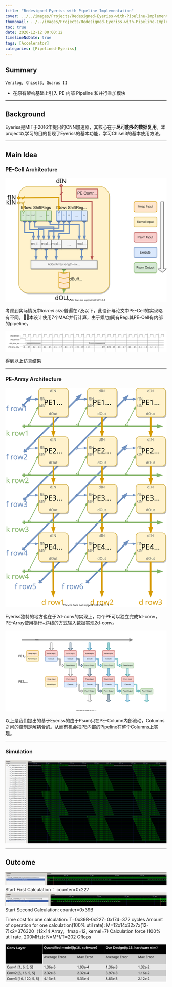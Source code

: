 ```yaml
---
title: "Redesigned Eyeriss with Pipeline Implementation"
cover: ../../images/Projects/Redesigned-Eyeriss-with-Pipeline-Implementation/PEPipeline.svg
thumbnail: ../../images/Projects/Redesigned-Eyeriss-with-Pipeline-Implementation/PE2.svg
toc: true
date: 2020-12-12 00:00:12
timelineNoDate: true
tags: [Accelerator]
categories: [Pipelined-Eyeriss]
---
```

## Summary

`Verilog, Chisel3, Quarus II`

+ 在原有架构基础上引⼊ PE 内部 Pipeline 和并⾏乘加模块

<!-- more -->

---

## Background

Eyeriss是MIT于2016年提出的CNN加速器，其核心在于**尽可能多的数据复用**。本project以学习的目的复现了Eyeriss的基本功能，学习Chisel3的基本使用方法。

---

## Main Idea

### PE-Cell Architecture

![](../../images/Projects/Redesigned-Eyeriss-with-Pipeline-Implementation/PEcell.svg)

考虑到实际情况中*kernel size*普遍在7及以下，此设计与论文中PE-Cell的实现略有不同。本设计使用7个MAC并行计算，由于乘/加间有Reg.其PE-Cell有内部的pipeline。

![](../../images/Projects/Redesigned-Eyeriss-with-Pipeline-Implementation/wave.svg)

得到以上仿真结果

---

### PE-Array Architecture

![](../../images/Projects/Redesigned-Eyeriss-with-Pipeline-Implementation/1d->2d.svg)

Eyeriss独特的地方也在于2d-conv的实现上，每个PE可以独立完成1d-conv，PE-Array使用横行+斜线的方式输入数据实现2d-conv。

![](../../images/Projects/Redesigned-Eyeriss-with-Pipeline-Implementation/PEPipeline.svg)

以上是我们提出的基于Eyeriss的由于Psum只在PE-Column内部流动，Columns之间的控制是解耦合的。从而有机会把PE内部的Pipeline在整个Columns上实现。

---

### Simulation

![](../../images/Projects/Redesigned-Eyeriss-with-Pipeline-Implementation/Picture2.png)

---

## Outcome

![](../../images/Projects/Redesigned-Eyeriss-with-Pipeline-Implementation/Picture3.png)
Start First Calculation： counter=0x227
![](../../images/Projects/Redesigned-Eyeriss-with-Pipeline-Implementation/Picture4.png)
Start Second Calculation:  counter=0x39B

Time cost for one calculation: T=0x39B-0x227=0x174=372 cycles
Amount of operation for one calculation(100% util rate): M=12x14x32x7x(12-7)x2=376320（12x14 Array，fmap=12, kernel=7)
Calculation force (100% util rate, 200MHz): N=M*f/T≈202 Gflops

![](../../images/Projects/Redesigned-Eyeriss-with-Pipeline-Implementation/Picture5.svg)
